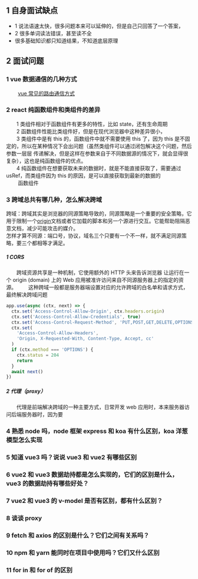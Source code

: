 ## 1 自身面试缺点

- 1 说法语速太快，很多问题本来可以延伸的，但是自己只回答了一个答案，
- 2 很多单词读法错误，甚至读不全
- 很多基础知识都只知道结果，不知道底层原理

## 2 面试问题

### 1 vue 数据通信的几种方式

&emsp;&emsp; <a href="#面试/Vue/vue?id=_6-组件通信方式？">vue 常见的路由通信方式<a/>

### 2 react 纯函数组件和类组件的差异

&emsp;&emsp;1 类组件相对于函数组件有更多的特性，比如 state，还有生命周期<br>
&emsp;&emsp;2 函数组件性能比类组件好，但是在现代浏览器中这种差异很小，<br>
&emsp;&emsp;3 类组件中是有 this 的，函数组件中就不需要使用 this 了，因为 this 是不固定的，所以在某种情况下会出问题（虽然类组件可以通过闭包解决这个问题，然后参数一层层 传递解决，但是这样在参数来自于不同数据源的情况下，就会显得很复杂），这也是纯函数组件的优点。<br>
&emsp;&emsp;4 纯函数组件在想要获取未来的数据时，就是不能直接获取了，需要通过 usRef，而类组件因为 this 的原因，是可以直接获取到最新的数据的<br>
&emsp;&emsp; 函数组件

### 3 跨域总共有哪几种，怎么解决跨域

跨域：跨域其实是浏览器的同源策略导致的，同源策略是一个重要的安全策略，它用于限制一个<a href="https://developer.mozilla.org/zh-CN/docs/Glossary/Origin">origin</a>文档或者它加载的脚本和另一个源进行交互。它能帮助阻隔恶意文档，减少可能攻击的媒介。
<br>
怎样才算不同源：端口号，协议，域名三个只要有一个不一样，就不满足同源策略，要三个都相等才满足。

##### 1 CORS

&emsp;&emsp;跨域资源共享是一种机制，它使用额外的 HTTP 头来告诉浏览器 让运行在一个 origin (domain) 上的 Web 应用被准许访问来自不同源服务器上的指定的资源。
&emsp;&emsp;这种跨域一般都是服务器端设置对应的允许跨域的白名单和请求方式，最终解决跨域问题

```js
app.use(async (ctx, next) => {
  ctx.set('Access-Control-Allow-Origin', ctx.headers.origin)
  ctx.set('Access-Control-Allow-Credentials', true)
  ctx.set('Access-Control-Request-Method', 'PUT,POST,GET,DELETE,OPTIONS')
  ctx.set(
    'Access-Control-Allow-Headers',
    'Origin, X-Requested-With, Content-Type, Accept, cc'
  )
  if (ctx.method === 'OPTIONS') {
    ctx.status = 204
    return
  }
  await next()
})
```

##### 2 代理（proxy）

&emsp;&emsp;代理是前端解决跨域的一种主要方式，日常开发 web 应用时，本来服务器访问后端服务器时，因为要
</br>

### 4 熟悉 node 吗，node 框架 express 和 koa 有什么区别，koa 洋葱模型怎么实现

### 5 知道 vue3 吗？说说 vue3 和 vue2 有哪些区别

### 6 vue2 和 vue3 数据劫持都是怎么实现的，它们的区别是什么，vue3 的数据劫持有哪些好处？

### 7 vue2 和 vue3 的 v-model 是否有区别，都有什么区别？

### 8 谈谈 proxy

### 9 fetch 和 axios 的区别是什么？它们之间有关系吗？

### 10 npm 和 yarn 能同时在项目中使用吗？它们又什么区别

### 11 for in 和 for of 的区别
